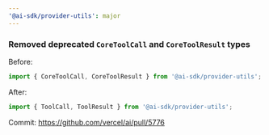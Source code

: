 ```yaml
---
'@ai-sdk/provider-utils': major
---
```


### Removed deprecated `CoreToolCall` and `CoreToolResult` types

Before:

```ts
import { CoreToolCall, CoreToolResult } from '@ai-sdk/provider-utils';
```

After:

```ts
import { ToolCall, ToolResult } from '@ai-sdk/provider-utils';
```

Commit: https://github.com/vercel/ai/pull/5776
